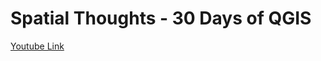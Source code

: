 # Spatial Thoughts - 30 Days of QGIS

[Youtube Link](https://www.youtube.com/playlist?list=PLppGmFLhQ1HIXuGHWmUL50LV5V5Wta91n)
